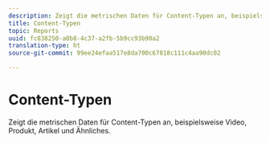 ```yaml
---
description: Zeigt die metrischen Daten für Content-Typen an, beispielsweise Video, Produkt, Artikel und Ähnliches.
title: Content-Typen
topic: Reports
uuid: fc838250-a0b8-4c37-a2fb-5b9cc93b90a2
translation-type: ht
source-git-commit: 99ee24efaa517e8da700c67818c111c4aa90dc02

---
```



# Content-Typen

Zeigt die metrischen Daten für Content-Typen an, beispielsweise Video, Produkt, Artikel und Ähnliches.


